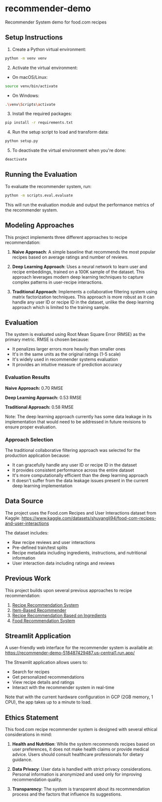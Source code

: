 # recommender-demo
Recommender System demo for food.com recipes

## Setup Instructions

1. Create a Python virtual environment:
```bash
python -m venv venv
```

2. Activate the virtual environment:
- On macOS/Linux:
```bash
source venv/bin/activate
```
- On Windows:
```bash
.\venv\Scripts\activate
```

3. Install the required packages:
```bash
pip install -r requirements.txt
```

4. Run the setup script to load and transform data:
```bash
python setup.py
```

5. To deactivate the virtual environment when you're done:
```bash
deactivate
```

## Running the Evaluation

To evaluate the recommender system, run:
```bash
python -m scripts.eval.evaluate
```

This will run the evaluation module and output the performance metrics of the recommender system.

## Modeling Approaches

This project implements three different approaches to recipe recommendation:

1. **Naive Approach**: A simple baseline that recommends the most popular recipes based on average ratings and number of reviews.

2. **Deep Learning Approach**: Uses a neural network to learn user and recipe embeddings, trained on a 100K sample of the dataset. This approach leverages modern deep learning techniques to capture complex patterns in user-recipe interactions.

3. **Traditional Approach**: Implements a collaborative filtering system using matrix factorization techniques. This approach is more robust as it can handle any user ID or recipe ID in the dataset, unlike the deep learning approach which is limited to the training sample.

## Evaluation

The system is evaluated using Root Mean Square Error (RMSE) as the primary metric. RMSE is chosen because:
- It penalizes larger errors more heavily than smaller ones
- It's in the same units as the original ratings (1-5 scale)
- It's widely used in recommender systems evaluation
- It provides an intuitive measure of prediction accuracy

### Evaluation Results
**Naive Approach:** 0.70 RMSE

**Deep Learning Approach:** 0.53 RMSE

**Traditional Approach:** 0.58 RMSE

Note: The deep learning approach currently has some data leakage in its implementation that would need to be addressed in future revisions to ensure proper evaluation.

### Approach Selection
The traditional collaborative filtering approach was selected for the production application because:
- It can gracefully handle any user ID or recipe ID in the dataset
- It provides consistent performance across the entire dataset
- It's more computationally efficient than the deep learning approach
- It doesn't suffer from the data leakage issues present in the current deep learning implementation

## Data Source

The project uses the Food.com Recipes and User Interactions dataset from Kaggle:
https://www.kaggle.com/datasets/shuyangli94/food-com-recipes-and-user-interactions

The dataset includes:
- Raw recipe reviews and user interactions
- Pre-defined train/test splits
- Recipe metadata including ingredients, instructions, and nutritional information
- User interaction data including ratings and reviews

## Previous Work

This project builds upon several previous approaches to recipe recommendation:

1. [Recipe Recommendation System](https://www.kaggle.com/code/engyyyy/recipe-recommendation-system)
2. [Item-Based Recommender](https://www.kaggle.com/code/ipekgamzeucal/item-based-recommender)
3. [Recipe Recommendation Based on Ingredients](https://www.kaggle.com/code/ipekgamzeucal/recipe-recommendation-based-on-ingredients)
4. [Food Recommendation System](https://www.kaggle.com/code/capgos/food-recommendation-system-assignment-1)

## Streamlit Application

A user-friendly web interface for the recommender system is available at:
https://recommender-demo-518487429487.us-central1.run.app/

The Streamlit application allows users to:
- Search for recipes
- Get personalized recommendations
- View recipe details and ratings
- Interact with the recommender system in real-time

Note that with the current hardware configuration in GCP (2GB memory, 1 CPU), the app takes up to a minute to load.

## Ethics Statement

This food.com recipe recommender system is designed with several ethical considerations in mind:

1. **Health and Nutrition**: While the system recommends recipes based on user preferences, it does not make health claims or provide medical advice. Users should consult healthcare professionals for dietary guidance.

2. **Data Privacy**: User data is handled with strict privacy considerations. Personal information is anonymized and used only for improving recommendation quality.

3. **Transparency**: The system is transparent about its recommendation process and the factors that influence its suggestions.
